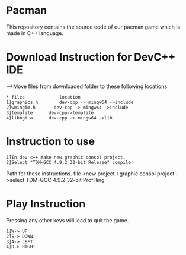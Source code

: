 # Pacman
This repository contains the source code of our pacman game which is made in C++ language.

# Download Instruction for DevC++ IDE
-->Move files from downloaded folder to these following locations

    * files			    location
    1]graphics.h		dev-cpp -> mingw64 ->include
    2]wmingim.h		  dev-cpp -> mingw64 ->include
    3]template      dev-cpp->template
    4]libbgi.a      dev-cpp -> mingw64 ->lib

# Instruction to use

    1]In dev c++ make new graphic consol project.
    2]Select "TDM-GCC 4.9.2 32-bit Release" compiler
Path for these instructions.
    file->new project->graphic consol project ->select TDM-GCC 4.9.2 32-bit Profilling

# Play Instruction
Pressing any other keys will lead to quit the game.

    1]W-> UP
    2]S-> DOWN
    3]A-> LEFT
    4]D-> RIGHT

